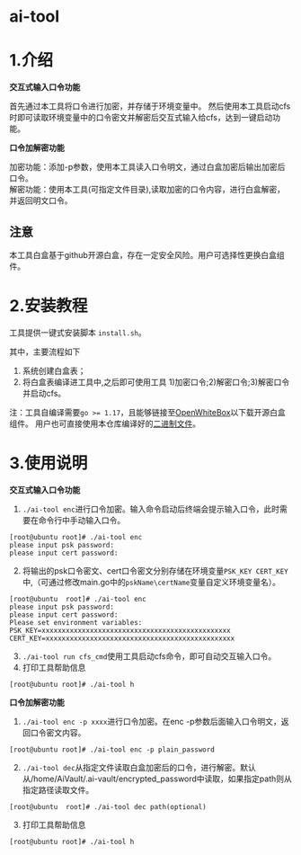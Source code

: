 # ai-tool

# 1.介绍
**交互式输入口令功能**

首先通过本工具将口令进行加密，并存储于环境变量中。 然后使用本工具启动cfs时即可读取环境变量中的口令密文并解密后交互式输入给cfs，达到一键启动功能。

**口令加解密功能**

加密功能：添加-p参数，使用本工具读入口令明文，通过白盒加密后输出加密后口令。<br />
解密功能：使用本工具(可指定文件目录),读取加密的口令内容，进行白盒解密，并返回明文口令。

## 注意
本工具白盒基于github开源白盒，存在一定安全风险。用户可选择性更换白盒组件。


# 2.安装教程
工具提供一键式安装脚本 `install.sh`。

其中，主要流程如下
1.  系统创建白盒表；
2.  将白盒表编译进工具中,之后即可使用工具 1)加密口令;2)解密口令;3)解密口令并启动cfs。

注：工具自编译需要`go >= 1.17`，且能够链接至[OpenWhiteBox](https://github.com/OpenWhiteBox/AES)以下载开源白盒组件。
用户也可直接使用本仓库编译好的[二进制文件](https://gitee.com/ascend/trust-ai/releases)。

# 3.使用说明
**交互式输入口令功能**
1.  `./ai-tool enc`进行口令加密。输入命令启动后终端会提示输入口令，此时需要在命令行中手动输入口令。

```
[root@ubuntu root]# ./ai-tool enc
please input psk password: 
please input cert password: 

```

2.  将输出的psk口令密文、cert口令密文分别存储在环境变量`PSK_KEY CERT_KEY`中,（可通过修改main.go中的`pskName\certName`变量自定义环境变量名）。

```
[root@ubuntu  root]# ./ai-tool enc
please input psk password: 
please input cert password: 
Please set environment variables: 
PSK_KEY=xxxxxxxxxxxxxxxxxxxxxxxxxxxxxxxxxxxxxxxxxxxxxxx
CERT_KEY=xxxxxxxxxxxxxxxxxxxxxxxxxxxxxxxxxxxxxxxxxxxxxxx
```

3.  `./ai-tool run cfs_cmd`使用工具启动cfs命令，即可自动交互输入口令。
4. 打印工具帮助信息

```
[root@ubuntu root]# ./ai-tool h
```

**口令加解密功能**
1.  `./ai-tool enc -p xxxx`进行口令加密。在enc -p参数后面输入口令明文，返回口令密文内容。

```
[root@ubuntu root]# ./ai-tool enc -p plain_password
```

2.  `./ai-tool dec`从指定文件读取白盒加密后的口令，进行解密。默认从/home/AiVault/.ai-vault/encrypted_password中读取，如果指定path则从指定路径读取文件。

```
[root@ubuntu  root]# ./ai-tool dec path(optional)
```

3.  打印工具帮助信息

```
[root@ubuntu root]# ./ai-tool h
```